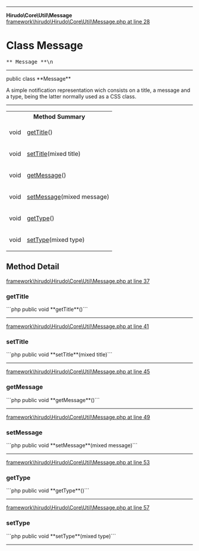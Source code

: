 - - -

**Hirudo\Core\Util\Message**
<a href="https://github.com/JeyDotC/Hirudo-docs/blob/master/source/framework/hirudo/Hirudo/Core/Util/Message.php.md#line28" class="location">framework\hirudo\Hirudo\Core\Util\Message.php at line 28</a>

# Class Message #

<pre class="tree">** Message **\n</pre>

- - -

<p class="signature">public  class **Message**</p>

<div class="comment" id="overview_description"><p>A simple notification representation wich consists on a title, a message
and a type, being the latter normally used as a CSS class.</p></div>

- - -

<table id="summary_method">
<tr><th colspan="2">Method Summary</th></tr>
<tr>
<td class="type"> void</td>
<td class="description"><p class="name"><a href="#getTitle()">getTitle</a>()</p></td>
</tr>
<tr>
<td class="type"> void</td>
<td class="description"><p class="name"><a href="#setTitle()">setTitle</a>(mixed title)</p></td>
</tr>
<tr>
<td class="type"> void</td>
<td class="description"><p class="name"><a href="#getMessage()">getMessage</a>()</p></td>
</tr>
<tr>
<td class="type"> void</td>
<td class="description"><p class="name"><a href="#setMessage()">setMessage</a>(mixed message)</p></td>
</tr>
<tr>
<td class="type"> void</td>
<td class="description"><p class="name"><a href="#getType()">getType</a>()</p></td>
</tr>
<tr>
<td class="type"> void</td>
<td class="description"><p class="name"><a href="#setType()">setType</a>(mixed type)</p></td>
</tr>
</table>

<h2 id="detail_method">Method Detail</h2>
<a href="https://github.com/JeyDotC/Hirudo-docs/blob/master/source/framework/hirudo/Hirudo/Core/Util/Message.php.md#line37" class="location">framework\hirudo\Hirudo\Core\Util\Message.php at line 37</a>

<h3 id="getTitle()">getTitle</h3>
```php
public  void **getTitle**()```
<div class="details">
</div>

- - -

<a href="https://github.com/JeyDotC/Hirudo-docs/blob/master/source/framework/hirudo/Hirudo/Core/Util/Message.php.md#line41" class="location">framework\hirudo\Hirudo\Core\Util\Message.php at line 41</a>

<h3 id="setTitle()">setTitle</h3>
```php
public  void **setTitle**(mixed title)```
<div class="details">
</div>

- - -

<a href="https://github.com/JeyDotC/Hirudo-docs/blob/master/source/framework/hirudo/Hirudo/Core/Util/Message.php.md#line45" class="location">framework\hirudo\Hirudo\Core\Util\Message.php at line 45</a>

<h3 id="getMessage()">getMessage</h3>
```php
public  void **getMessage**()```
<div class="details">
</div>

- - -

<a href="https://github.com/JeyDotC/Hirudo-docs/blob/master/source/framework/hirudo/Hirudo/Core/Util/Message.php.md#line49" class="location">framework\hirudo\Hirudo\Core\Util\Message.php at line 49</a>

<h3 id="setMessage()">setMessage</h3>
```php
public  void **setMessage**(mixed message)```
<div class="details">
</div>

- - -

<a href="https://github.com/JeyDotC/Hirudo-docs/blob/master/source/framework/hirudo/Hirudo/Core/Util/Message.php.md#line53" class="location">framework\hirudo\Hirudo\Core\Util\Message.php at line 53</a>

<h3 id="getType()">getType</h3>
```php
public  void **getType**()```
<div class="details">
</div>

- - -

<a href="https://github.com/JeyDotC/Hirudo-docs/blob/master/source/framework/hirudo/Hirudo/Core/Util/Message.php.md#line57" class="location">framework\hirudo\Hirudo\Core\Util\Message.php at line 57</a>

<h3 id="setType()">setType</h3>
```php
public  void **setType**(mixed type)```
<div class="details">
</div>

- - -


